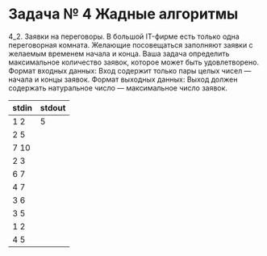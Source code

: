 Задача № 4 Жадные алгоритмы
========================
4_2. Заявки на переговоры.
В большой IT-фирме есть только одна переговорная комната. Желающие посовещаться заполняют заявки с желаемым временем начала и конца. Ваша задача определить максимальное количество заявок, которое может быть удовлетворено.
Формат входных данных:
Вход содержит только пары целых чисел — начала и концы заявок.
Формат выходных данных:
Выход должен содержать натуральное число — максимальное число заявок.

stdin | stdout
--- | ---
1 2 | 5
2 5 |
7 10 |
2 3 |
6 7 |
4 7 |
3 6 |
3 5 |
1 2 |
4 5 |
